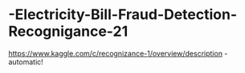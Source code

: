 # -Electricity-Bill-Fraud-Detection-Recognigance-21

https://www.kaggle.com/c/recognizance-1/overview/description - automatic!
